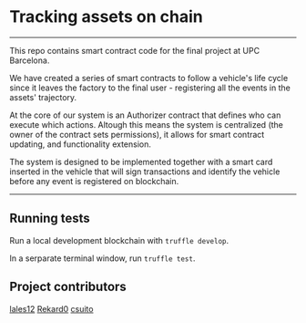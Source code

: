 # Tracking assets on chain

---

This repo contains smart contract code for the final project at UPC Barcelona.

We have created a series of smart contracts to follow a vehicle's life cycle since it leaves the factory to the final user - registering all the events in the assets' trajectory.

At the core of our system is an Authorizer contract that defines who can execute which actions. Altough this means the system is centralized (the owner of the contract sets permissions), it allows for smart contract updating, and functionality extension.

The system is designed to be implemented together with a smart card inserted in the vehicle that will sign transactions and identify the vehicle before any event is registered on blockchain.

---

## Running tests

Run a local development blockchain with `truffle develop`.

In a serparate terminal window, run `truffle test`.

## Project contributors

[lales12](https://github.com/lales12)
[Rekard0](https://github.com/Rekard0)
[csuito](https://github.com/csuito)
